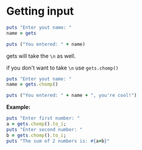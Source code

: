 # Getting input

```ruby
puts "Enter yout name: "
name = gets

puts ("You entered: " + name)
```

gets will take the `\n` as well.

if you don't want to take `\n` use `gets.chomp()`

```ruby
puts "Enter yout name: "
name = gets.chomp()

puts ("You entered: " + name + ", you're cool!")
```

**Example:**

```ruby
puts "Enter first number: "
a = gets.chomp().to_i;
puts "Enter second number: "
b = gets.chomp().to_i;
puts "The sum of 2 numbers is: #{a+b}"
```

